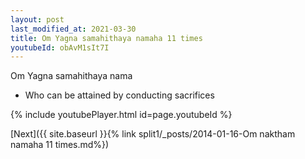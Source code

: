 ```yaml
---
layout: post
last_modified_at: 2021-03-30
title: Om Yagna samahithaya namaha 11 times
youtubeId: obAvM1sIt7I
---
```

 
 
Om Yagna samahithaya nama 
 
 -  Who can be attained by conducting sacrifices 
 
  
 
  
 
 
 
 
 
 


{% include youtubePlayer.html id=page.youtubeId %}
 
[Next]({{ site.baseurl }}{% link  split1/_posts/2014-01-16-Om naktham namaha 11 times.md%})
 
